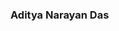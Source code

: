### Aditya Narayan Das

<!--
**AND2797/AND2797** is a ✨ _special_ ✨ repository because its `README.md` (this file) appears on your GitHub profile.

 -- I am a graduate student at Carnegie Mellon University. My interests are in robotics and computing, specifically in Machine Learning and Computer Vision.
